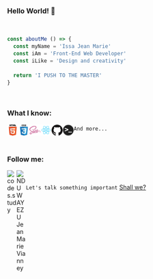 ### Hello World! 👋
<br />

```javascript
const aboutMe () => {
  const myName = 'Issa Jean Marie'
  const iAm = 'Front-End Web Developer'
  const iLike = 'Design and creativity'
  
  return 'I PUSH TO THE MASTER'
}
```


<br />

### What I know:

<img align="left" alt="HTML5" width="26px" src="https://raw.githubusercontent.com/github/explore/80688e429a7d4ef2fca1e82350fe8e3517d3494d/topics/html/html.png" />
<img align="left" alt="CSS3" width="26px" src="https://raw.githubusercontent.com/github/explore/80688e429a7d4ef2fca1e82350fe8e3517d3494d/topics/css/css.png" />
<img align="left" alt="Sass" width="26px" src="https://raw.githubusercontent.com/github/explore/80688e429a7d4ef2fca1e82350fe8e3517d3494d/topics/sass/sass.png" />
<img align="left" alt="React" width="26px" src="https://raw.githubusercontent.com/github/explore/80688e429a7d4ef2fca1e82350fe8e3517d3494d/topics/react/react.png" />
<img align="left" alt="GitHub" width="26px" src="https://raw.githubusercontent.com/github/explore/78df643247d429f6cc873026c0622819ad797942/topics/github/github.png" />
<img align="left" alt="Terminal" width="26px" src="https://raw.githubusercontent.com/github/explore/80688e429a7d4ef2fca1e82350fe8e3517d3494d/topics/terminal/terminal.png" />

``
And more...
``

<br />

### Follow me:
[<img align="left" alt="codes.study" width="22px" src="https://cdn.jsdelivr.net/npm/simple-icons@v3/icons/instagram.svg" />](https://www.instagram.com/codes.study/)
[<img align="left" alt="NDUWAYEZU Jean Marie Vianney" width="22px" src="https://cdn.jsdelivr.net/npm/simple-icons@v3/icons/linkedin.svg" />](https://twitter.com/Issa_Jean_Marie)

<br />

``
Let's talk something important
``
<a href = "mailto: jeanmarieissa@gmail.com">Shall we?</a>

<!--
**issajeanmarie/issajeanmarie** is a ✨ _special_ ✨ repository because its `README.md` (this file) appears on your GitHub profile.

Here are some ideas to get you started:

- 🔭 I’m currently working on ...
- 🌱 I’m currently learning ...
- 👯 I’m looking to collaborate on ...
- 🤔 I’m looking for help with ...
- 💬 Ask me about ...
- 📫 How to reach me: ...
- 😄 Pronouns: ...
- ⚡ Fun fact: ...
-->
